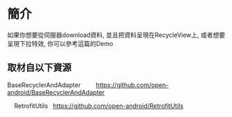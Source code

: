 簡介
======

如果你想要從伺服器download資料, 並且把資料呈現在RecycleView上, 或者想要呈現下拉特效, 你可以參考這篇的Demo

取材自以下資源
--------
BaseRecyclerAndAdapter    
   
   https://github.com/open-android/BaseRecyclerAndAdapter  
  
  
   
RetrofitUtils  
https://github.com/open-android/RetrofitUtils

  





